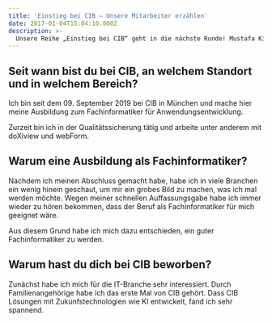 ```yaml
---
title: 'Einstieg bei CIB – Unsere Mitarbeiter erzählen'
date: 2017-01-04T15:04:10.000Z
description: >-
  Unsere Reihe „Einstieg bei CIB“ geht in die nächste Runde! Mustafa Kilic macht seit Anfang September bei CIB in München seine Ausbildung zum Fachinformatiker.
---
```


## Seit wann bist du bei CIB, an welchem Standort und in welchem Bereich?

Ich bin seit dem 09. September 2019 bei CIB in München und mache hier meine Ausbildung zum Fachinformatiker für Anwendungsentwicklung. 

Zurzeit bin ich in der Qualitätssicherung tätig und arbeite unter anderem mit doXiview und webForm.

## Warum eine Ausbildung als Fachinformatiker?

Nachdem ich meinen Abschluss gemacht habe, habe ich in viele Branchen ein wenig hinein geschaut, um mir ein grobes Bild zu machen, was ich mal werden möchte. Wegen meiner schnellen Auffassungsgabe habe ich immer wieder zu hören bekommen, dass der Beruf als Fachinformatiker für mich geeignet wäre. 

Aus diesem Grund habe ich mich dazu entschieden, ein guter Fachinformatiker zu werden.

## Warum hast du dich bei CIB beworben?

Zunächst habe ich mich für die IT-Branche sehr interessiert. Durch Familienangehörige habe ich das erste Mal von CIB gehört. 
Dass CIB Lösungen mit Zukunfstechnologien wie KI entwickelt, fand ich sehr spannend.

